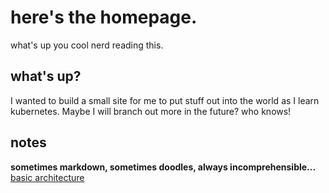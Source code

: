 # here's the homepage.

what's up you cool nerd reading this.

## what's up?

I wanted to build a small site for me to put stuff out into the world as I learn kubernetes.  Maybe I will branch out more in the future? who knows!

## notes

**sometimes markdown, sometimes doodles, always incomprehensible...**
[basic architecture](./notes/architecture.html)

